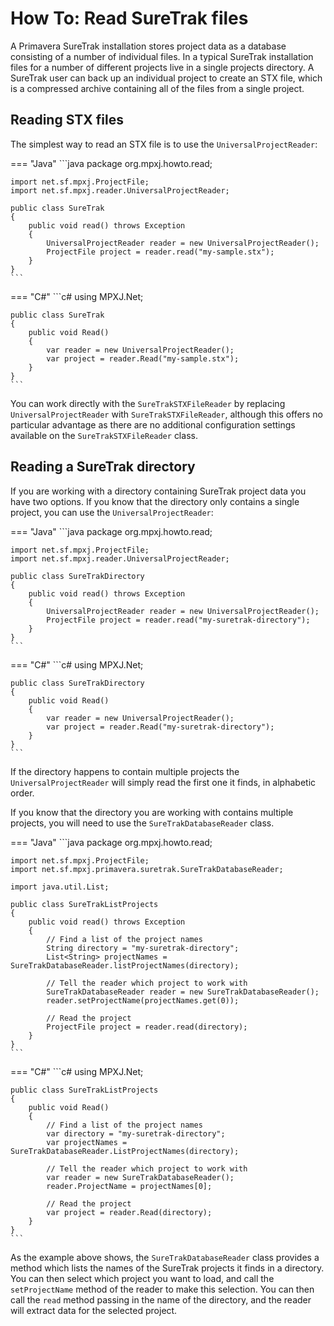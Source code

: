 # How To: Read SureTrak files
A Primavera SureTrak installation stores project data as a database consisting
of a number of individual files. In a typical SureTrak installation files for a
number of different projects live in a single projects directory. A SureTrak
user can back up an individual project to create an STX file, which is a
compressed archive containing all of the files from a single project.

## Reading STX files
The simplest way to read an STX file is to use the `UniversalProjectReader`:

=== "Java"
	```java
	package org.mpxj.howto.read;
	
	import net.sf.mpxj.ProjectFile;
	import net.sf.mpxj.reader.UniversalProjectReader;
	
	public class SureTrak
	{
		public void read() throws Exception
		{
			UniversalProjectReader reader = new UniversalProjectReader();
			ProjectFile project = reader.read("my-sample.stx");
		}
	}
	```

=== "C#"
	```c#
	using MPXJ.Net;
	
	public class SureTrak
	{
		public void Read()
		{
			var reader = new UniversalProjectReader();
			var project = reader.Read("my-sample.stx");
		}
	}
	```

You can work directly with the `SureTrakSTXFileReader` by replacing
`UniversalProjectReader` with `SureTrakSTXFileReader`, although this offers no
particular advantage as there are no additional configuration settings available
on the `SureTrakSTXFileReader` class.

## Reading a SureTrak directory
If you are working with a directory containing SureTrak project data you have
two options. If you know that the directory only contains a single project, you
can use the `UniversalProjectReader`:

=== "Java"
	```java
	package org.mpxj.howto.read;
	
	import net.sf.mpxj.ProjectFile;
	import net.sf.mpxj.reader.UniversalProjectReader;
	
	public class SureTrakDirectory
	{
		public void read() throws Exception
		{
			UniversalProjectReader reader = new UniversalProjectReader();
			ProjectFile project = reader.read("my-suretrak-directory");
		}
	}
	```

=== "C#"
	```c#
	using MPXJ.Net;
	
	public class SureTrakDirectory
	{
		public void Read()
		{
			var reader = new UniversalProjectReader();
			var project = reader.Read("my-suretrak-directory");
		}
	}
	```

If the directory happens to contain multiple projects the
`UniversalProjectReader` will simply read the first one it finds, in alphabetic
order.

If you know that the directory you are working with contains multiple projects,
you will need to use the `SureTrakDatabaseReader` class.

=== "Java"
	```java
	package org.mpxj.howto.read;
	
	import net.sf.mpxj.ProjectFile;
	import net.sf.mpxj.primavera.suretrak.SureTrakDatabaseReader;
	
	import java.util.List;
	
	public class SureTrakListProjects
	{
		public void read() throws Exception
		{
			// Find a list of the project names
			String directory = "my-suretrak-directory";
			List<String> projectNames = SureTrakDatabaseReader.listProjectNames(directory);
	
			// Tell the reader which project to work with
			SureTrakDatabaseReader reader = new SureTrakDatabaseReader();
			reader.setProjectName(projectNames.get(0));
	
			// Read the project
			ProjectFile project = reader.read(directory);
		}
	}
	```

=== "C#"
	```c#
	using MPXJ.Net;
	
	public class SureTrakListProjects
	{
	 	public void Read()
	 	{
		  	// Find a list of the project names
		  	var directory = "my-suretrak-directory";
		  	var projectNames = SureTrakDatabaseReader.ListProjectNames(directory);
	
		  	// Tell the reader which project to work with
		  	var reader = new SureTrakDatabaseReader();
		  	reader.ProjectName = projectNames[0];
	
		  	// Read the project
		  	var project = reader.Read(directory);
	 	}
	}
	```

As the example above shows, the `SureTrakDatabaseReader` class provides a method
which lists the names of the SureTrak projects it finds in a directory. You can
then select which project you want to load, and call the `setProjectName` method
of the reader to make this selection. You can then call the `read` method
passing in the name of the directory, and the reader will extract data for the
selected project.
